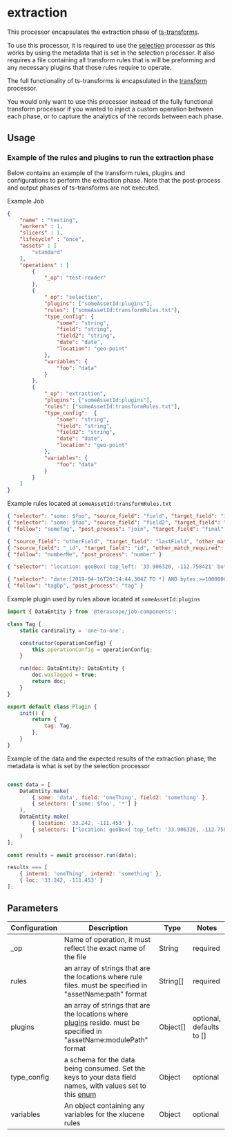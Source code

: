 # extraction #

This processor encapsulates the extraction phase of [ts-transforms](https://terascope.github.io/teraslice/docs/packages/ts-transforms/overview).

To use this processor, it is required to use the [selection](./selection.md) processor as this works by using the metadata that is set in the selection processor. It also requires a file containing all transform rules that is will be preforming and any necessary plugins that those rules require to operate.

The full functionality of ts-transforms is encapsulated in the [transform]( ../transform.md) processor.

You would only want to use this processor instead of the fully functional transform processor if you wanted to inject a custom operation between each phase, or to capture the analytics of the records between each phase.


## Usage

### Example of the rules and plugins to run the extraction phase
Below contains an example of the transform rules, plugins and configurations to perform the extraction phase. Note that the post-process and output phases of ts-transforms are not executed.

Example Job
```json
{
    "name" : "testing",
    "workers" : 1,
    "slicers" : 1,
    "lifecycle" : "once",
    "assets" : [
        "standard"
    ],
    "operations" : [
        {
            "_op": "test-reader"
        },
        {
            "_op": "selection",
            "plugins": ["someAssetId:plugins"],
            "rules": ["someAssetId:transformRules.txt"],
            "type_config": {
                "some": "string",
                "field": "string",
                "field2": "string",
                "date": "date",
                "location": "geo-point"
            },
            "variables": {
                "foo": "data"
            }
        },
        {
            "_op": "extraction",
            "plugins": ["someAssetId:plugins"],
            "rules": ["someAssetId:transformRules.txt"],
            "type_config":  {
                "some": "string",
                "field": "string",
                "field2": "string",
                "date": "date",
                "location": "geo-point"
            },
            "variables": {
                "foo": "data"
            }
        }
    ]
}
```

Example rules located at `someAssetId:transformRules.txt`

```JSON
{ "selector": "some: $foo", "source_field": "field", "target_field": "interm1", "tag": "someTag", "output": false }
{ "selector": "some: $foo", "source_field": "field2", "target_field": "interm2", "tag": "someTag", "output": false }
{ "follow": "someTag", "post_process": "join", "target_field": "final", "delimiter": " " }

{ "source_field": "otherField", "target_field": "lastField", "other_match_required": true }
{ "source_field": "_id", "target_field": "id", "other_match_required": true, "tag": "numberMe" }
{ "follow": "numberMe", "post_process": "number" }

{ "selector": "location: geoBox( top_left: '33.906320, -112.758421' bottom_right: '32.813646,-111.058902')", "source_field": "location", "target_field": "loc" }

{ "selector": "date:[2019-04-16T20:14:44.304Z TO *] AND bytes:>=1000000", "source_field": "date", "target_field": "last_seen", "tag": "tagOp" }
{ "follow": "tagOp", "post_process": "tag" }

```

Example plugin used by rules above located at `someAssetId:plugins`

```javascript
import { DataEntity } from '@terascope/job-components';

class Tag {
    static cardinality = 'one-to-one';

    constructor(operationConfig) {
        this.operationConfig = operationConfig;
    }

    run(doc: DataEntity): DataEntity {
        doc.wasTagged = true;
        return doc;
    }
}

export default class Plugin {
    init() {
        return {
            tag: Tag,
        };
    }
}

```

Example of the data and the expected results of the extraction phase, the metadata is what is set by the selection processor

```javascript

const data = [
    DataEntity.make(
        { some: 'data', field: 'oneThing', field2: 'something' },
        { selectors: ['some: $foo', '*'] }
    ),
    DataEntity.make(
        { location: '33.242, -111.453' },
        { selectors: ["location: geoBox( top_left: '33.906320, -112.758421' bottom_right: '32.813646,-111.058902')", '*'] }
    )
];

const results = await processor.run(data);

results === [
    { interm1: 'oneThing', interm2: 'something' },
    { loc: '33.242, -111.453' }
];
```


## Parameters

| Configuration | Description | Type |  Notes |
| --------- | -------- | ------ | ------ |
| _op | Name of operation, it must reflect the exact name of the file | String | required |
| rules | an array of strings that are the locations where rule files. must be specified in "assetName:path" format | String[] | required |
| plugins | an array of strings that are the locations where [plugins](https://terascope.github.io/teraslice/docs/packages/ts-transforms/plugins) reside. must be specified in "assetName:modulePath" format | Object[] | optional, defaults to [] |
| type_config | a schema for the data being consumed. Set the keys to your data field names, with values set to this [enum](https://terascope.github.io/teraslice/docs/packages/types/api/enums/xlucenefieldtype) | Object | optional |
| variables | An object containing any variables for the xlucene rules | Object | optional|
